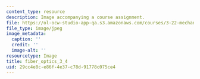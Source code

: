 ```yaml
---
content_type: resource
description: Image accompanying a course assignment.
file: https://ol-ocw-studio-app-qa.s3.amazonaws.com/courses/3-22-mechanical-behavior-of-materials-spring-2008/29cc4e8ce86f4e37c78d91778c075ce4_fiber_optics_3_4.jpg
file_type: image/jpeg
image_metadata:
  caption: ''
  credit: ''
  image-alt: ''
resourcetype: Image
title: fiber_optics_3_4
uid: 29cc4e8c-e86f-4e37-c78d-91778c075ce4
---
```

